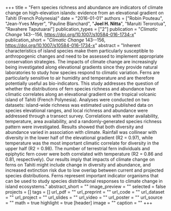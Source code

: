 +++
title = "Fern species richness and abundance are indicators of climate change on high-elevation islands: evidence from an elevational gradient on Tahiti (French Polynesia)"
date = "2016-01-01"
authors = ["Robin Pouteau", "Jean-Yves Meyer", "Pauline Blanchard", "**Joel H. Nitta**", "Maruiti Terorotua", "Ravahere Taputuarai"]
publication_types = ["2"]
publication = "_Climatic Change_ 143--156, https://doi.org/10.1007/s10584-016-1734-x"
publication_short = "_Climatic Change_ 143--156, https://doi.org/10.1007/s10584-016-1734-x"
abstract = "Inherent characteristics of island species make them particularly susceptible to anthropogenic changes and need to be assessed to implement appropriate conservation strategies. The impacts of climate change are increasingly being investigated along elevational gradients since they provide natural laboratories to study how species respond to climatic variation. Ferns are particularly sensitive to air humidity and temperature and are therefore potentially useful as bio-indicators. This study addresses the question of whether the distributions of fern species richness and abundance have climatic correlates along an elevational gradient on the tropical volcanic island of Tahiti (French Polynesia). Analyses were conducted on two datasets: island-wide richness was estimated using published data on species elevational ranges, and local richness and abundance were addressed through a transect survey. Correlations with water availability, temperature, area availability, and a randomly-generated species richness pattern were investigated. Results showed that both diversity and abundance varied in association with climate. Rainfall was collinear with diversity in the lower half of the elevational gradient (R2 = 0.97), while temperature was the most important climatic correlate for diversity in the upper half (R2 = 0.98). The number of terrestrial fern individuals and epiphytic fern cover were both correlated with temperature (R2 = 0.86 and 0.81, respectively). Our results imply that impacts of climate change on ferns on Tahiti might include change in diversity and abundance, and increased extinction risk due to low overlap between current and projected species distributions. Ferns represent important indicator organisms that can be used to study species distributional responses to climate change in island ecosystems."
abstract_short = ""
image_preview = ""
selected = false
projects = []
tags = []
url_pdf = ""
url_preprint = ""
url_code = ""
url_dataset = ""
url_project = ""
url_slides = ""
url_video = ""
url_poster = ""
url_source = ""
math = true
highlight = true
[header]
image = ""
caption = ""
+++
